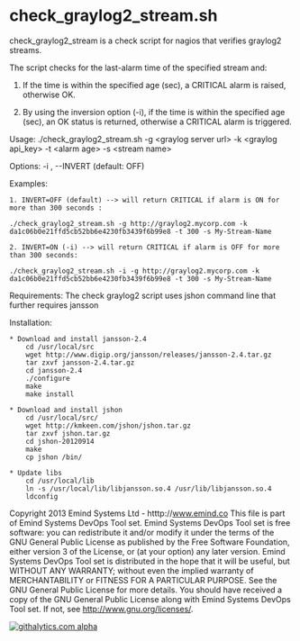 check_graylog2_stream.sh
========================

check_graylog2_stream is a check script for nagios that verifies graylog2 streams.

The script checks for the last-alarm time of the specified stream and:

1. If the time is within the specified age (sec), a CRITICAL alarm is raised, otherwise OK.

2. By using the inversion option (-i), if the time is within the specified age (sec), an OK status is returned, otherwise a CRITICAL alarm is triggered.


Usage:
	./check_graylog2_stream.sh -g \<graylog server url> -k \<graylog api_key> -t \<alarm age> -s \<stream name>
	
Options:
	-i , --INVERT
   	 (default: OFF)

Examples:

	1. INVERT=OFF (default) --> will return CRITICAL if alarm is ON for more than 300 seconds :
	
	./check_graylog2_stream.sh -g http://graylog2.mycorp.com -k da1c06b0e21ffd5cb52bb6e4230fb3439f6b99e8 -t 300 -s My-Stream-Name      

	2. INVERT=ON (-i) --> will return CRITICAL if alarm is OFF for more than 300 seconds:
	
	./check_graylog2_stream.sh -i -g http://graylog2.mycorp.com -k da1c06b0e21ffd5cb52bb6e4230fb3439f6b99e8 -t 300 -s My-Stream-Name    

Requirements:
	The check graylog2 script uses jshon command line that further requires jansson

Installation:

	* Download and install jansson-2.4
		cd /usr/local/src
		wget http://www.digip.org/jansson/releases/jansson-2.4.tar.gz
		tar zxvf jansson-2.4.tar.gz
		cd jansson-2.4
		./configure
		make
		make install

	* Download and install jshon
		cd /usr/local/src/
		wget http://kmkeen.com/jshon/jshon.tar.gz
		tar zxvf jshon.tar.gz
		cd jshon-20120914
		make
		cp jshon /bin/

	* Update libs		
		cd /usr/local/lib
		ln -s /usr/local/lib/libjansson.so.4 /usr/lib/libjansson.so.4
		ldconfig


Copyright 2013 Emind Systems Ltd - htttp://www.emind.co
This file is part of Emind Systems DevOps Tool set.
Emind Systems DevOps Tool set is free software: you can redistribute it and/or modify it under the terms of the GNU General Public License as published by the Free Software Foundation, either version 3 of the License, or (at your option) any later version.
Emind Systems DevOps Tool set is distributed in the hope that it will be useful, but WITHOUT ANY WARRANTY; without even the implied warranty of MERCHANTABILITY or FITNESS FOR A PARTICULAR PURPOSE. See the GNU General Public License for more details.
You should have received a copy of the GNU General Public License along with Emind Systems DevOps Tool set. If not, see http://www.gnu.org/licenses/.

[![githalytics.com alpha](https://cruel-carlota.pagodabox.com/d6cdf2b04c37fd42080405b5dca7b1ae "githalytics.com")](http://githalytics.com/emind-systems/check_graylog2_stream)
